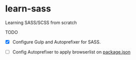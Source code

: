 # learn-sass

Learning SASS/SCSS from scratch 

TODO

- [x] Configure Gulp and Autoprefixer for SASS.

- [ ] Config Autoprefixer to apply browserlist on [package.json](./package.json)
